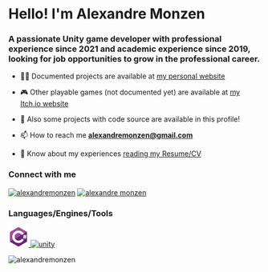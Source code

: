 <h1 align="left">Hello! I'm Alexandre Monzen</h1>
<h3 align="left">A passionate Unity game developer with professional experience since 2021 and academic experience since 2019, looking for job opportunities to grow in the professional career.</h3>

- 👨‍💻 Documented projects are available at [my personal website](https://alexandremonzen.wixsite.com/site/portfolio)

- 🎮 Other playable games (not documented yet) are available at [my Itch.io website](https://alexandre-monzen.itch.io/)

- 💫 Also some projects with code source are available in this profile!

- 📫 How to reach me **alexandremonzen@gmail.com**

- 📄 Know about my experiences [reading my Resume/CV](https://www.linkedin.com/in/alexandremonzen/overlay/1635540072053/single-media-viewer/?profileId=ACoAADRKAjsBYWAdRYgfm41uDosGGe8G9K_Fmm0)


<h3 align="left">Connect with me</h3>
<p align="left">
<a href="https://linkedin.com/in/alexandremonzen" target="blank"><img align="center" src="https://raw.githubusercontent.com/rahuldkjain/github-profile-readme-generator/master/src/images/icons/Social/linked-in-alt.svg" alt="alexandremonzen" height="30" width="40" /></a>
<a href="https://www.youtube.com/channel/UC6D5wrqkRPMtGBA8NiruwLQ" target="blank"><img align="center" src="https://raw.githubusercontent.com/rahuldkjain/github-profile-readme-generator/master/src/images/icons/Social/youtube.svg" alt="alexandre monzen" height="30" width="40" /></a>
</p>


<h3 align="left">Languages/Engines/Tools</h3>
<p align="left"> <a href="https://learn.microsoft.com/en-us/dotnet/csharp/" target="_blank" rel="noreferrer"> <img src="https://raw.githubusercontent.com/devicons/devicon/master/icons/csharp/csharp-original.svg" alt="csharp" width="40" height="40"/> </a> <a href="https://docs.unity3d.com/Manual/UnityManual.html" target="_blank" rel="noreferrer"> <img src="https://www.vectorlogo.zone/logos/unity3d/unity3d-icon.svg" alt="unity" width="40" height="40"/> </a> </p>

<p align="left"> <img src="https://komarev.com/ghpvc/?username=alexandremonzen&label=Profile%20views&color=0e75b6&style=flat" alt="alexandremonzen" /> </p>
